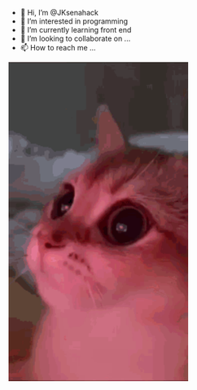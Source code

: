 - 👋 Hi, I’m @JKsenahack
- 👀 I’m interested in programming
- 🌱 I’m currently learning  front end
- 💞️ I’m looking to collaborate on ...
- 📫 How to reach me ...


<img src="cat.gif" width="70%" hight="1000px" />

